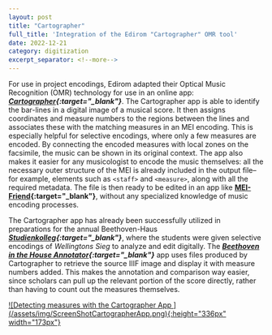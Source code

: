 ```yaml
---
layout: post
title: "Cartographer"
full_title: 'Integration of the Edirom "Cartographer" OMR tool'
date: 2022-12-21
category: digitization
excerpt_separator: <!--more-->
---
```



For use in project encodings, Edirom adapted their Optical Music Recognition (OMR) technology for use in an online app: __*[Cartographer](https://github.com/Edirom/cartographer-app){:target="_blank"}*__. The Cartographer app is able to identify the bar-lines in a digital image of a musical score. It then assigns coordinates and measure numbers to the regions between the lines and associates these with the matching measures in an MEI encoding. <!--more--> This is especially helpful for selective encodings, where only a few measures are encoded. By connecting the encoded measures with local zones on the facsimile, the music can be shown in its original context. The app also makes it easier for any musicologist to encode the music themselves: all the necessary outer structure of the MEI is already included in the output file–for example, elements such as `<staff>` and `<measure>`, along with all the required metadata. The file is then ready to be edited in an app like __[MEI-Friend](https://mei-friend.mdw.ac.at/){:target="_blank"}__, without any specialized knowledge of music encoding processes.

The Cartographer app has already been successfully utilized in preparations for the annual Beethoven-Haus __*[Studienkolleg](https://domestic-beethoven.eu/hausmusik/2022/09/08/Studienkolleg_1.html){:target="_blank"}*__, where the students were given selective encodings of _Wellingtons Sieg_ to analyze and edit digitally. The __*[Beethoven in the House Annotator](https://domestic-beethoven.eu/annotation/2022/08/19/Annotation_Prototype.html){:target="_blank"}*__ app uses files produced by Cartographer to retrieve the source IIIF image and display it with measure numbers added. This makes the annotation and comparison way easier, since scholars can pull up the relevant portion of the score directly, rather than having to count out the measures themselves.

<a href="/assets/img/ScreenShotCartographerApp.png.jpg">
![Detecting measures with the Cartographer App ](/assets/img/ScreenShotCartographerApp.png){:height="336px" width="173px"}
</a>
